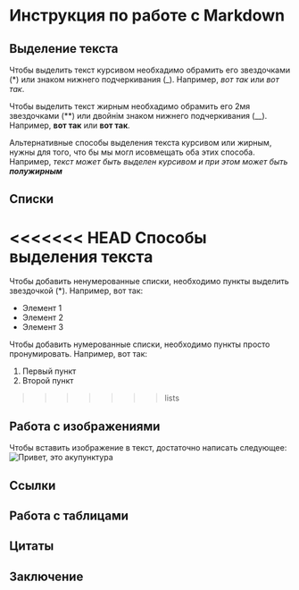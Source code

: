 # Инструкция по работе с Markdown
## Выделение текста

Чтобы выделить текст курсивом необхадимо обрамить его звездочками (*) или знаком нижнего подчеркивания (_). Например, *вот так* или _вот так_.

Чтобы выделить текст жирным необхадимо обрамить его 2мя звездочками (**) или двойнім знаком нижнего подчеркивания (__). Например, **вот так** или __вот так__.

Альтернативные способы выделения текста курсивом или жирным, нужны для того, что бы мы могл исовмещать оба этих способа. Например, _текст может быть выделен курсивом и при этом может быть **полужирным**_



## Списки  

<<<<<<< HEAD
Способы выделения текста
=======
Чтобы добавить ненумерованные списки, необходимо пункты выделить звездочкой 
(*).
Например, вот так:

* Элемент 1
* Элемент 2
* Элемент 3

Чтобы добавить нумерованные списки, необходимо пункты просто пронумировать.
Например, вот так:

1. Первый пункт
2. Второй пункт
>>>>>>> lists

## Работа с изображениями

Чтобы вставить изображение в текст, достаточно написать следующее:
![Привет, это акупунктура](Акупунктура.jpg)

## Ссылки
## Работа с таблицами
## Цитаты
## Заключение
